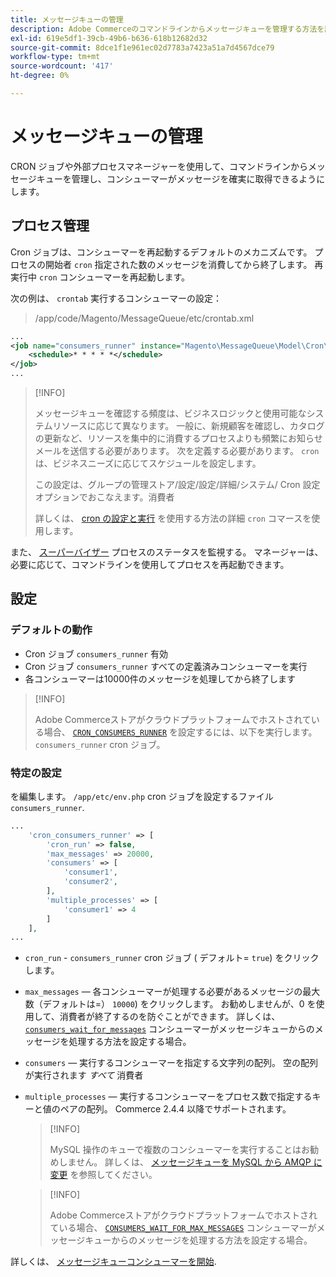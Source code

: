 ```yaml
---
title: メッセージキューの管理
description: Adobe Commerceのコマンドラインからメッセージキューを管理する方法を説明します。
exl-id: 619e5df1-39cb-49b6-b636-618b12682d32
source-git-commit: 8dce1f1e961ec02d7783a7423a51a7d4567dce79
workflow-type: tm+mt
source-wordcount: '417'
ht-degree: 0%

---
```


# メッセージキューの管理

CRON ジョブや外部プロセスマネージャーを使用して、コマンドラインからメッセージキューを管理し、コンシューマーがメッセージを確実に取得できるようにします。

## プロセス管理

Cron ジョブは、コンシューマーを再起動するデフォルトのメカニズムです。 プロセスの開始者 `cron` 指定された数のメッセージを消費してから終了します。 再実行中 `cron` コンシューマーを再起動します。

次の例は、 `crontab` 実行するコンシューマーの設定：

> /app/code/Magento/MessageQueue/etc/crontab.xml

```xml
...
<job name="consumers_runner" instance="Magento\MessageQueue\Model\Cron\ConsumersRunner" method="run">
    <schedule>* * * * *</schedule>
</job>
...
```

>[!INFO]
>
>メッセージキューを確認する頻度は、ビジネスロジックと使用可能なシステムリソースに応じて異なります。 一般に、新規顧客を確認し、カタログの更新など、リソースを集中的に消費するプロセスよりも頻繁にお知らせメールを送信する必要があります。 次を定義する必要があります。 `cron` は、ビジネスニーズに応じてスケジュールを設定します。
>
>この設定は、グループの管理ストア/設定/設定/詳細/システム/ Cron 設定オプションでおこなえます。消費者
>
>詳しくは、 [cron の設定と実行](../cli/configure-cron-jobs.md) を使用する方法の詳細 `cron` コマースを使用します。

また、 [スーパーバイザー](https://supervisord.readthedocs.io/en/latest/) プロセスのステータスを監視する。 マネージャーは、必要に応じて、コマンドラインを使用してプロセスを再起動できます。

## 設定

### デフォルトの動作

- Cron ジョブ `consumers_runner` 有効
- Cron ジョブ `consumers_runner` すべての定義済みコンシューマーを実行
- 各コンシューマーは10000件のメッセージを処理してから終了します

>[!INFO]
>
>Adobe Commerceストアがクラウドプラットフォームでホストされている場合、 [`CRON_CONSUMERS_RUNNER`](https://experienceleague.adobe.com/docs/commerce-cloud-service/user-guide/configure/env/stage/variables-deploy.html#cron_consumers_runner) を設定するには、以下を実行します。 `consumers_runner` cron ジョブ。

### 特定の設定

を編集します。 `/app/etc/env.php` cron ジョブを設定するファイル `consumers_runner`.

```php
...
    'cron_consumers_runner' => [
        'cron_run' => false,
        'max_messages' => 20000,
        'consumers' => [
            'consumer1',
            'consumer2',
        ],
        'multiple_processes' => [
            'consumer1' => 4
        ]
    ],
...
```

- `cron_run` - `consumers_runner` cron ジョブ ( デフォルト= `true`) をクリックします。
- `max_messages`  — 各コンシューマーが処理する必要があるメッセージの最大数（デフォルトは=） `10000`) をクリックします。 お勧めしませんが、0 を使用して、消費者が終了するのを防ぐことができます。 詳しくは、 [`consumers_wait_for_messages`](../reference/config-reference-envphp.md#consumerswaitformessages) コンシューマーがメッセージキューからのメッセージを処理する方法を設定する場合。
- `consumers`  — 実行するコンシューマーを指定する文字列の配列。 空の配列が実行されます *すべて* 消費者
- `multiple_processes`  — 実行するコンシューマーをプロセス数で指定するキーと値のペアの配列。 Commerce 2.4.4 以降でサポートされます。

  >[!INFO]
  >
  >MySQL 操作のキューで複数のコンシューマーを実行することはお勧めしません。 詳しくは、 [メッセージキューを MySQL から AMQP に変更](https://developer.adobe.com/commerce/php/development/components/message-queues/#change-message-queue-from-mysql-to-amqp) を参照してください。

  >[!INFO]
  >
  >Adobe Commerceストアがクラウドプラットフォームでホストされている場合、 [`CONSUMERS_WAIT_FOR_MAX_MESSAGES`](https://experienceleague.adobe.com/docs/commerce-cloud-service/user-guide/configure/env/stage/variables-deploy.html#consumers_wait_for_max_messages) コンシューマーがメッセージキューからのメッセージを処理する方法を設定する場合。

詳しくは、 [メッセージキューコンシューマーを開始](../cli/start-message-queues.md).
